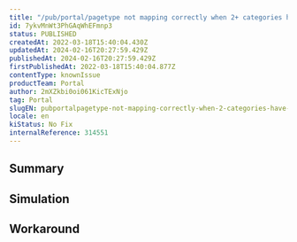 ```yaml
---
title: "/pub/portal/pagetype not mapping correctly when 2+ categories have the same name"
id: 7ykvMnWt3PhGAqWhEFmnp3
status: PUBLISHED
createdAt: 2022-03-18T15:40:04.430Z
updatedAt: 2024-02-16T20:27:59.429Z
publishedAt: 2024-02-16T20:27:59.429Z
firstPublishedAt: 2022-03-18T15:40:04.877Z
contentType: knownIssue
productTeam: Portal
author: 2mXZkbi0oi061KicTExNjo
tag: Portal
slugEN: pubportalpagetype-not-mapping-correctly-when-2-categories-have-the-same-name
locale: en
kiStatus: No Fix
internalReference: 314551
---
```


## Summary



## Simulation



## Workaround



